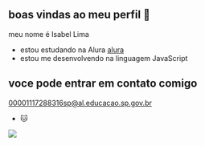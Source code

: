 ## boas vindas ao meu perfil 🖤

meu nome é Isabel Lima

- estou estudando na Alura [alura](www.alura.com.br)
- estou me desenvolvendo na linguagem JavaScript

## voce pode entrar em contato comigo

00001117288316sp@al.educacao.sp.gov.br
  

- 🐱

![](https://media1.tenor.com/m/b47hjH9z9ikAAAAd/stray-kids-lee-know.gif)
